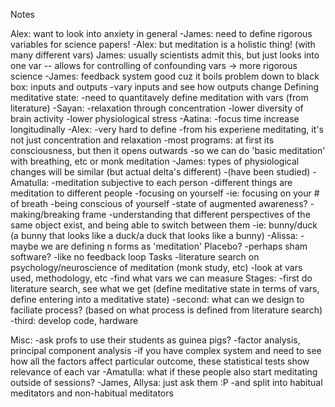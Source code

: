 Notes

Alex: want to look into anxiety in general
  -James: need to define rigorous variables for science papers!
    -Alex: but meditation is a holistic thing! (with many different vars)
      James: usually scientists admit this, but just looks into one var -- allows for controlling of confounding vars -> more rigorous science
  -James: feedback system good cuz it boils problem down to black box: inputs and outputs
    -vary inputs and see how outputs change
Defining meditative state:
  -need to quantitavely define meditation with vars (from literature)
  -Sayan:
    -relaxation through concentration
    -lower diversity of brain activity
    -lower physiological stress
  -Aatina:
    -focus time increase longitudinally
  -Alex:
    -very hard to define
    -from his experiene meditating, it's not just concentration and relaxation
      -most programs: at first its consciousness, but then it opens outwards
      -so we can do 'basic meditation' with breathing, etc or monk meditation
        -James: types of physiological changes will be similar (but actual delta's different)
          -(have been studied)
  -Amatulla:
    -meditation subjective to each person
      -different things are meditation to different people
    -focusing on yourself
      -ie: focusing on your # of breath
      -being conscious of yourself
  -state of augmented awareness?
  -making/breaking frame
    -understanding that different perspectives of the same object exist, and being able to switch between them
    -ie: bunny/duck (a bunny that looks like a duck/a duck that looks like a bunny)
  -Alissa:
    -maybe we are defining n forms as 'meditation'
Placebo?
  -perhaps sham software?
    -like no feedback loop
Tasks
-literature search on psychology/neuroscience of meditation (monk study, etc)
  -look at vars used, methodology, etc
    -find what vars we can measure
Stages:
-first do literature search, see what we get (define meditative state in terms of vars, define entering into a meditative state)
-second: what can we design to faciliate process? (based on what process is defined from literature search)
  -third: develop code, hardware
  
Misc:
  -ask profs to use their students as guinea pigs?
  -factor analysis, principal component analysis
    -if you have complex system and need to see how all the factors affect particular outcome, these statistical tests show relevance of each var
  -Amatulla: what if these people also start meditating outside of sessions?
    -James, Allysa: just ask them :P
      -and split into habitual meditators and non-habitual meditators
